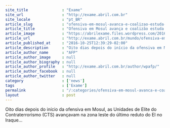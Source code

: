 ```yaml
---
site_title               : "Exame"
site_url                 : "http://exame.abril.com.br"
site_locale              : "pt_BR"
article_slug             : "ofensiva-em-mosul-avanca-e-coalizao-estuda-proximos-passos"
article_title            : "Ofensiva em Mosul avança e coalizão estuda próximos passos"
article_image            : "https://abrilexame.files.wordpress.com/2016/10/size_960_16_9_exercito-do-iraque-a-caminho-de-mosul1.jpg?quality=70&strip=all&w=960"
article_url              : "http://exame.abril.com.br/mundo/ofensiva-em-mosul-avanca-e-coalizao-estuda-proximos-passos/"
article_published_at     : "2016-10-25T12:39:29-02:00"
article_description      : "Oito dias depois do início da ofensiva em Mosul, as Unidades de Elite do Contraterrorismo (CTS) avançavam na zona leste do último reduto do EI no Iraque..."
article_author_name      : "AFP"
article_author_image     : null
article_author_biography : null
article_author_profile   : "http://exame.abril.com.br/author/wpafp/"
article_author_facebook  : null
article_author_twitter   : null
category                 : ['news']
tags                     : ['Exame']
permalink                : "/:categories/ofensiva-em-mosul-avanca-e-coalizao-estuda-proximos-passos/"
layout                   : post
---
```


Oito dias depois do início da ofensiva em Mosul, as Unidades de Elite do Contraterrorismo (CTS) avançavam na zona leste do último reduto do EI no Iraque...
